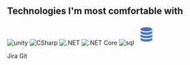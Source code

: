 ## Technologies I'm most comfortable with

![unity](https://i.imgur.com/cNdc0yF.png)
<img alt="CSharp" width="50px" src="https://miro.medium.com/max/594/1*ymVNbsdd7KxHXHC4-LP7kw.png" />
<img alt=".NET" width="50px" src="https://img.favpng.com/22/12/24/net-framework-microsoft-windows-7-png-favpng-srUtzC1G9i7NYhfnduH4H5qkS.jpg" />
<img alt=".NET Core" width="50px" src="https://www.pngitem.com/pimgs/m/33-335825_-net-core-logo-png-transparent-png.png" />
![sql](https://user-images.githubusercontent.com/54549934/93969039-95deaf00-fd88-11ea-892a-cce00b080482.png)
<img alt="SQL" width="50px" src="https://raw.githubusercontent.com/github/explore/80688e429a7d4ef2fca1e82350fe8e3517d3494d/topics/sql/sql.png" />

Jira
Git
